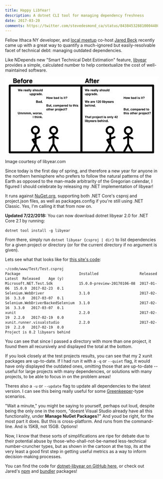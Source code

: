 ```yaml
---
title: Happy LibYear!
description: A dotnet CLI tool for managing dependency freshness
date: 2017-03-20
comments: https://twitter.com/stevedesmond_ca/status/843845328810004480
---
```


Fellow Ithaca NY developer, and [local meetup](https://www.meetup.com/ithaca-web-people/) co-host [Jared Beck](https://jaredbeck.com/) recently came up with a great way to quantify a much-ignored but easily-resolvable facet of technical debt: managing outdated dependencies.

Like NDepends new "Smart Technical Debt Estimation" feature,
[libyear](https://libyear.com/) provides a simple, calculated number to
help contextualize the cost of well-maintained software.

[![libyear](/assets/blog/libyear.png)](https://libyear.com)

<figcaption>Image courtesy of libyear.com</figcaption>

Since today is the first day of spring, and therefore a new year for anyone in the northern hemisphere who prefers to follow the natural patterns of the Earth as opposed to the man-made arbitrarity of the Gregorian calendar, I figured I should celebrate by releasing my .NET implementation of libyear!

It runs against [NuGet.org](https://nuget.org), supporting both .NET Core's csproj and project.json files, as well as packages.config if you're still using .NET Classic. Yes, I'm calling it that from now on.

**Updated 7/22/2018:** You can now download dotnet libyear 2.0 for .NET Core 2.1 by running:

`dotnet tool install -g libyear`

From there, simply run `dotnet libyear {csproj | dir}` to list dependencies for a given project or directory (or for the current directory if no argument is given).

Lets see what that looks like for [this site's code](https://github.com/stevedesmond-ca/stevedesmond.ca):

```~/code/scratch$ dotnet libyear ~/code/www
~/code/www/Test/Test.csproj
Package                           Installed                   Released    Latest  Released    Age (y)
Microsoft.NET.Test.Sdk            15.0.0-preview-20170106-08  2017-01-06  15.0.0  2017-02-23  0.1
Selenium.WebDriver                3.1.0                       2017-02-16  3.3.0   2017-03-07  0.1
Selenium.WebDriverBackedSelenium  3.1.0                       2017-02-16  3.3.0   2017-03-07  0.1
xunit                             2.2.0                       2017-02-19  2.2.0   2017-02-19  0.0
xunit.runner.visualstudio         2.2.0                       2017-02-19  2.2.0   2017-02-19  0.0
Project is 0.2 libyears behind
```

You can see that since I passed a directory with more than one project, it found them all recursively and displayed the total at the bottom.

If you look closely at the test projects results, you can see that my 2 xunit packages are up-to-date. If I had run it with a `-q` or `--quiet` flag, it would have only displayed the outdated ones, omitting those that are up-to-date -- useful for large projects with many dependencies, or solutions with many projects, to be able to focus in on the problem areas!

Theres also a `-u` or `--update` flag to update all dependencies to the latest version. I can see this being really useful for some [Greenkeeper](https://greenkeeper.io/)-type scenarios.

"Wait a minute," you might be saying to yourself, perhaps out loud, despite being the only one in the room, "doesnt Visual Studio already have all this functionality, under **Manage NuGet Packages**?" And youd be right, for the most part it does. But this is cross-platform. And runs from the command-line. And is 15KB, not 15GB. Options!

Now, I know that these sorts of simplifications are ripe for debate due to their potential abuse by those-who-shall-not-be-named less-technical number-cruncher types, but as shown in the cartoon at the top, its at the very least a good first step in getting useful metrics as a way to inform decision-making processes.

You can find the code for [dotnet-libyear on GitHub here](https://github.com/stevedesmond-ca/dotnet-libyear), or check out Jared's [npm](https://github.com/jaredbeck/libyear-npm) and
[bundler](https://github.com/jaredbeck/libyear-bundler) packages!